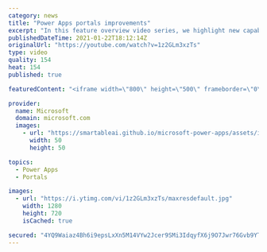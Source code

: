 ```yaml
---
category: news
title: "Power Apps portals improvements"
excerpt: "In this feature overview video series, we highlight new capabilities included in the latest update to Microsoft Power Apps.  Power Apps portals improvements bring new capabilities for makers and developers by providing a new identity management configuration experience with enhanced functionality to"
publishedDateTime: 2021-01-22T18:12:14Z
originalUrl: "https://youtube.com/watch?v=1z2GLm3xzTs"
type: video
quality: 154
heat: 154
published: true

featuredContent: "<iframe width=\"800\" height=\"500\" frameborder=\"0\" src=\"https://www.youtube.com/embed/1z2GLm3xzTs\" allow=\"accelerometer; autoplay; encrypted-media; gyroscope; picture-in-picture\" allowfullscreen></iframe>"

provider:
  name: Microsoft
  domain: microsoft.com
  images:
    - url: "https://smartableai.github.io/microsoft-power-apps/assets/images/organizations/microsoft.com-50x50.jpg"
      width: 50
      height: 50

topics:
  - Power Apps
  - Portals

images:
  - url: "https://i.ytimg.com/vi/1z2GLm3xzTs/maxresdefault.jpg"
    width: 1280
    height: 720
    isCached: true

secured: "4YQ9Waiaz4Bh6i9epsLxXn5M14VYw2Jcer9SMi3IdqyfX6j9O7Jwr76Gvb9YTNmKw/5WjqC2Bq2/i4o3HcoYPOH+W4l9ytWSkNmbJTgSbtdA297ZORtjzSlzQdfAPoOrIqS69eKf2YgTBkCUQPedE8M2A+HHmbNPHmR0ywaJxIHpxq5rdQ3PWJDHzTfGevVIa82FOVOR2XrDJunYawKNaf4Aa2PWZsRZ9M02/UspYomGpJ9pEvLC3WA4fljNPk+FRsIkT5W4sWmfbDBgx0MpdOP7UexG4uo13XCriWtv9+3MAKi6DVHWWBsQO7hF8YY2F54cpqgs0LftXtLtMlifWZqHhmI4+fTAwTqcJDXety8ciAD8Uzr0te4FCx1vUvYGagOcoBtEHPukmrcYywQZa4RW9Mc69l6Rmrjsi5+vHw6YVtyNXr4mBkzVHqGNpzX4;LQbMjeyDiUVVSvsWCYxtfw=="
---
```


